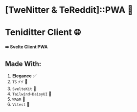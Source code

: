 # [TweNitter & TeReddit]::PWA 📲

# Teniditter Client 🌐

#### ➡️ Svelte Client PWA

## Made With:

1. **Elegance** ✅
2. `TS` ⚡⚡ 🤍
3. `SvelteKit` 🧡
4. `Tailwind+DaisyUI` 🍃
5. `WASM` 💜
6. `Vitest` 🧪
